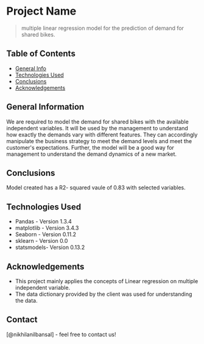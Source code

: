 # Project Name
> multiple linear regression model for the prediction of demand for shared bikes.

## Table of Contents
* [General Info](#general-information)
* [Technologies Used](#technologies-used)
* [Conclusions](#conclusions)
* [Acknowledgements](#acknowledgements)

## General Information
We are required to model the demand for shared bikes with the available independent variables. 
It will be used by the management to understand how exactly the demands vary with different features. 
They can accordingly manipulate the business strategy to meet the demand levels and meet the customer's expectations. 
Further, the model will be a good way for management to understand the demand dynamics of a new market.


## Conclusions
Model created has a R2- squared vaule of 0.83 with selected variables.

## Technologies Used
- Pandas - Version 1.3.4
- matplotlib - Version 3.4.3
- Seaborn - Version 0.11.2
- sklearn - Version 0.0
- statsmodels- Version 0.13.2

## Acknowledgements
- This project mainly applies the concepts of Linear regression on multiple independent variable.
- The data dictionary provided by the client was used for understanding the data.

## Contact
[@nikhilanilbansal] - feel free to contact us!

